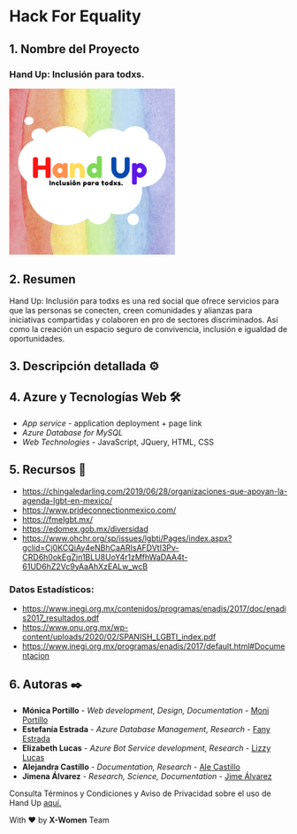 #  Hack For Equality
## 1. Nombre del Proyecto 
### Hand Up: Inclusión para todxs.
<img src="/resources/HandUp.png" alt="handup" width="300" height="300"/>

## 2. Resumen
Hand Up: Inclusión para todxs es una red social que ofrece servicios para que las personas se conecten, creen comunidades y alianzas para iniciativas compartidas y colaboren en pro de sectores discriminados. Así como la creación un espacio seguro de convivencia, inclusión e igualdad de oportunidades.
## 3. Descripción detallada ⚙️
## 4. Azure y Tecnologías Web 🛠️

* _App service_ - application deployment + page link
* _Azure Database for MySQL_ 
* _Web Technologies_ - JavaScript, JQuery, HTML, CSS

## 5. Recursos 🚀

* https://chingaledarling.com/2019/06/28/organizaciones-que-apoyan-la-agenda-lgbt-en-mexico/
* https://www.prideconnectionmexico.com/
* https://fmelgbt.mx/
* https://edomex.gob.mx/diversidad
* https://www.ohchr.org/sp/issues/lgbti/Pages/index.aspx?gclid=Cj0KCQiAy4eNBhCaARIsAFDVtI3Pv-CRD6h0okEgZjn1BLU8UoY4r1zMfhWaDAA4t-61UD6hZ2Vc9yAaAhXzEALw_wcB

### Datos Estadísticos:
* https://www.inegi.org.mx/contenidos/programas/enadis/2017/doc/enadis2017_resultados.pdf
* https://www.onu.org.mx/wp-content/uploads/2020/02/SPANISH_LGBTI_index.pdf
* https://www.inegi.org.mx/programas/enadis/2017/default.html#Documentacion

## 6. Autoras ✒️

* **Mónica Portillo** - *Web development, Design, Documentation* -  [Moni Portillo](https://github.com/monicaps)
* **Estefanía Estrada** - *Azure Database Management, Research* -  [Fany Estrada](https://github.com/FanyEstrada)
* **Elizabeth Lucas** - *Azure Bot Service development, Research* -  [Lizzy Lucas](https://github.com/LizzyLucas)
* **Alejandra Castillo** - *Documentation, Research* - [Ale Castillo](https://github.com/aleepsy)
* **Jimena Álvarez** - *Research, Science, Documentation* - [Jime Álvarez](https://github.com/5inope)

Consulta Términos y Condiciones y Aviso de Privacidad sobre el uso de Hand Up [aquí.](https://stdntpartners-my.sharepoint.com/:w:/g/personal/alejandra_perez_studentambassadors_com/EepzOuYZT_5Egz8CcuiucHEBZWlrwv2ggspzAxyg1uCjRw?e=0DxREY)

With ❤️ by **X-Women** Team
